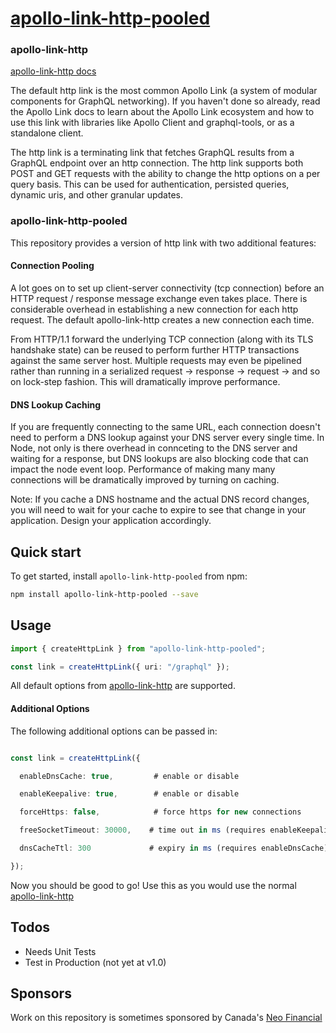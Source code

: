 # [apollo-link-http-pooled](https://www.apollographql.com/docs/link/)

### apollo-link-http

[apollo-link-http docs](https://www.apollographql.com/docs/link/links/http/)

The default http link is the most common Apollo Link (a system of modular components for GraphQL networking). If you haven't done so already, read the Apollo Link docs to learn about the Apollo Link ecosystem and how to use this link with libraries like Apollo Client and graphql-tools, or as a standalone client.

The http link is a terminating link that fetches GraphQL results from a GraphQL endpoint over an http connection. The http link supports both POST and GET requests with the ability to change the http options on a per query basis. This can be used for authentication, persisted queries, dynamic uris, and other granular updates.

### apollo-link-http-pooled

This repository provides a version of http link with two additional features:

#### Connection Pooling

A lot goes on to set up client-server connectivity (tcp connection) before an HTTP request / response message exchange even takes place. There is considerable overhead in establishing a new connection for each http request. The default apollo-link-http creates a new connection each time.

From HTTP/1.1 forward the underlying TCP connection (along with its TLS handshake state) can be reused to perform further HTTP transactions against the same server host. Multiple requests may even be pipelined rather than running in a serialized request -> response -> request -> and so on lock-step fashion. This will dramatically improve performance.

#### DNS Lookup Caching

If you are frequently connecting to the same URL, each connection doesn't need to perform a DNS lookup against your DNS server every single time. In Node, not only is there overhead in connceting to the DNS server and waiting for a response, but DNS lookups are also blocking code that can impact the node event loop. Performance of making many many connections will be dramatically improved by turning on caching.

Note: If you cache a DNS hostname and the actual DNS record changes, you will need to wait for your cache to expire to see that change in your application. Design your application accordingly.

## Quick start

To get started, install `apollo-link-http-pooled` from npm:

```bash
npm install apollo-link-http-pooled --save
```

## Usage

```typescript
import { createHttpLink } from "apollo-link-http-pooled";

const link = createHttpLink({ uri: "/graphql" });
```

All default options from [apollo-link-http](https://www.apollographql.com/docs/link/links/http/) are supported.

#### Additional Options

The following additional options can be passed in:

```typescript

const link = createHttpLink({

  enableDnsCache: true,         # enable or disable

  enableKeepalive: true,        # enable or disable

  forceHttps: false,            # force https for new connections

  freeSocketTimeout: 30000,    # time out in ms (requires enableKeepalive)

  dnsCacheTtl: 300             # expiry in ms (requires enableDnsCache)

});

```

Now you should be good to go! Use this as you would use the normal [apollo-link-http](https://www.apollographql.com/docs/link/links/http/)

## Todos

- Needs Unit Tests
- Test in Production (not yet at v1.0)

## Sponsors

Work on this repository is sometimes sponsored by Canada's [Neo Financial](https://github.com/neofinancial)
